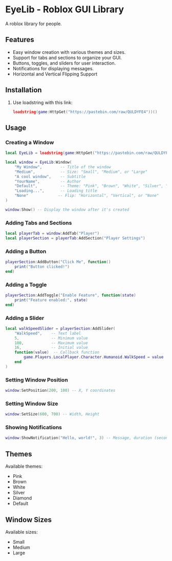 # EyeLib - Roblox GUI Library

A roblox library for people.

## Features

*   Easy window creation with various themes and sizes.
*   Support for tabs and sections to organize your GUI.
*   Buttons, toggles, and sliders for user interaction.
*   Notifications for displaying messages.
*   Horizontal and Vertical Flipping Support

## Installation

1.  Use loadstring with this link:

    ```lua
    loadstring(game:HttpGet("https://pastebin.com/raw/QULDYFE4"))()
    ```

## Usage

### Creating a Window

```lua
local EyeLib = loadstring(game:HttpGet("https://pastebin.com/raw/QULDYFE4"))()

local window = EyeLib:Window(
    "My Window",        -- Title of the window
    "Medium",           -- Size: "Small", "Medium", or "Large"
    "A cool window",    -- Subtitle
    "YourName",         -- Author
    "Default",          -- Theme: "Pink", "Brown", "White", "Silver", "Diamond", or "Default"
    "Loading...",       -- Loading title
    "None"             -- Flip: "Horizontal", "Vertical", or "None"
)

window:Show() -- Display the window after it's created
```

### Adding Tabs and Sections

```lua
local playerTab = window:AddTab("Player")
local playerSection = playerTab:AddSection("Player Settings")
```

### Adding a Button

```lua
playerSection:AddButton("Click Me", function()
    print("Button clicked!")
end)
```

### Adding a Toggle

```lua
playerSection:AddToggle("Enable Feature", function(state)
    print("Feature enabled:", state)
end)
```

### Adding a Slider

```lua
local walkSpeedSlider = playerSection:AddSlider(
    "WalkSpeed",    -- Text label
    5,              -- Minimum value
    100,            -- Maximum value
    16,             -- Initial value
    function(value)  -- Callback function
        game.Players.LocalPlayer.Character.Humanoid.WalkSpeed = value
    end
)
```

### Setting Window Position

```lua
window:SetPosition(200, 100) -- X, Y coordinates
```

### Setting Window Size

```lua
window:SetSize(600, 700) -- Width, Height
```

### Showing Notifications

```lua
window:ShowNotification("Hello, world!", 3) -- Message, duration (seconds)
```

## Themes

Available themes:

*   Pink
*   Brown
*   White
*   Silver
*   Diamond
*   Default


## Window Sizes

Available sizes:

*   Small
*   Medium
*   Large


